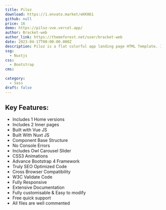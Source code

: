 ```yaml
---
title: Piloz
download: https://1.envato.market/eKK061
github: null
price: 16
demo: https://piloz-vue.vercel.app/
author: Bracket-web
author_link: https://themeforest.net/user/bracket-web
date: 2023-04-17T00:00:00.000Z
description: Piloz is a flat colorful app landing page HTML Template. It is specially designed for any kind of mobile app, software, sass, startup, marketing, one page and other online businesses.
ssg:
  - Nuxtjs
css:
  - Bootstrap
cms:
  
category:
  - Sass
draft: false
---
```

## Key Features:

- Includes 1 Home versions
- Includes 2 Inner pages
- Built with Vue JS
- Built With Nuxt JS
- Component Base Structure
- No Console Errors
- Includes Owl Carousel Slider
- CSS3 Animations
- Advance Bootstrap 4 Framework
- Truly SEO Optimized Code
- Cross Browser Compatibility
- W3C Validate Code
- Fully Responsive
- Extensive Documentation
- Fully customisable & Easy to modify
- Free quick support
- All files are well commented